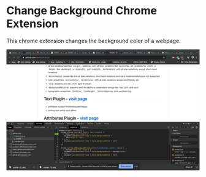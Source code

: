 # Change Background Chrome Extension

This chrome extension changes the background color of a webpage.  

![Example Chrome Extension](/example.gif)